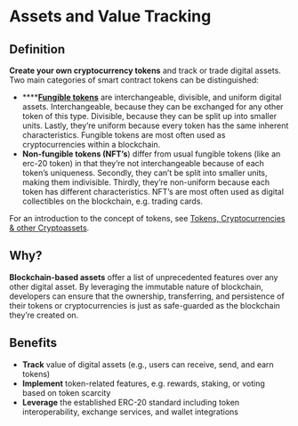 # Assets and Value Tracking

## Definition

**Create your own cryptocurrency tokens** and track or trade digital assets. Two main categories of smart contract tokens can be distinguished:

* ****[**Fungible tokens**](custom-fungible-token.md) are interchangeable, divisible, and uniform digital assets. Interchangeable, because they can be exchanged for any other token of this type. Divisible, because they can be split up into smaller units. Lastly, they’re uniform because every token has the same inherent characteristics. Fungible tokens are most often used as cryptocurrencies within a blockchain.
* **Non-fungible tokens (NFT’s**) differ from usual fungible tokens (like an erc-20 token) in that they’re not interchangeable because of each token’s uniqueness. Secondly, they can’t be split into smaller units, making them indivisible. Thirdly, they’re non-uniform because each token has different characteristics. NFT’s are most often used as digital collectibles on the blockchain, e.g. trading cards.

For an introduction to the concept of tokens, see [Tokens, Cryptocurrencies & other Cryptoassets](https://blockchainhub.net/tokens/#:\~:text=Cryptographic%20tokens%20represent%20programmable%20assets,and%20an%20underlying%20distributed%20ledger.\&text=These%20cryptographic%20tokens%20are%20o,contract%20running%20on%20a%20blockchain.).

## Why?

**Blockchain-based assets** offer a list of unprecedented features over any other digital asset. By leveraging the immutable nature of blockchain, developers can ensure that the ownership, transferring, and persistence of their tokens or cryptocurrencies is just as safe-guarded as the blockchain they’re created on.&#x20;

## Benefits

* **Track** value of digital assets (e.g., users can receive, send, and earn tokens)
* **Implement** token-related features, e.g. rewards, staking, or voting based on token scarcity
* **Leverage** the established ERC-20 standard including token interoperability, exchange services, and wallet integrations
